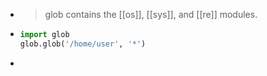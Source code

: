 -
  > glob contains the [[os]], [[sys]], and [[re]] modules.
-
  ```python
  import glob
  glob.glob('/home/user', '*')
  ```
-